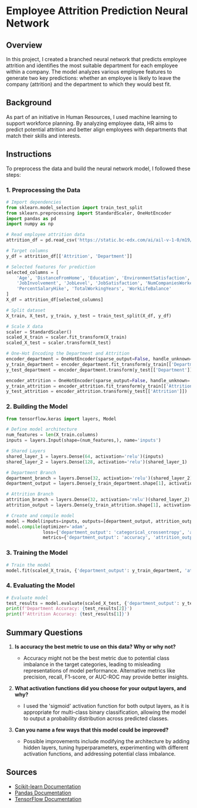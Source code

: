 # Employee Attrition Prediction Neural Network

## Overview
In this project, I created a branched neural network that predicts employee attrition and identifies the most suitable department for each employee within a company. The model analyzes various employee features to generate two key predictions: whether an employee is likely to leave the company (attrition) and the department to which they would best fit.

## Background
As part of an initiative in Human Resources, I used machine learning to support workforce planning. By analyzing employee data, HR aims to predict potential attrition and better align employees with departments that match their skills and interests.

## Instructions
To preprocess the data and build the neural network model, I followed these steps:

### 1. Preprocessing the Data
```python
# Import dependencies
from sklearn.model_selection import train_test_split
from sklearn.preprocessing import StandardScaler, OneHotEncoder
import pandas as pd
import numpy as np

# Read employee attrition data
attrition_df = pd.read_csv('https://static.bc-edx.com/ai/ail-v-1-0/m19/lms/datasets/attrition.csv')

# Target columns
y_df = attrition_df[['Attrition', 'Department']]

# Selected features for prediction
selected_columns = [
    'Age', 'DistanceFromHome', 'Education', 'EnvironmentSatisfaction',
    'JobInvolvement', 'JobLevel', 'JobSatisfaction', 'NumCompaniesWorked',
    'PercentSalaryHike', 'TotalWorkingYears', 'WorkLifeBalance'
]
X_df = attrition_df[selected_columns]

# Split dataset
X_train, X_test, y_train, y_test = train_test_split(X_df, y_df)

# Scale X data
scaler = StandardScaler()
scaled_X_train = scaler.fit_transform(X_train)
scaled_X_test = scaler.transform(X_test)

# One-Hot Encoding the Department and Attrition
encoder_department = OneHotEncoder(sparse_output=False, handle_unknown='ignore')
y_train_department = encoder_department.fit_transform(y_train[['Department']])
y_test_department = encoder_department.transform(y_test[['Department']])

encoder_attrition = OneHotEncoder(sparse_output=False, handle_unknown='ignore')
y_train_attrition = encoder_attrition.fit_transform(y_train[['Attrition']])
y_test_attrition = encoder_attrition.transform(y_test[['Attrition']])
```

### 2. Building the Model
```python
from tensorflow.keras import layers, Model

# Define model architecture
num_features = len(X_train.columns)
inputs = layers.Input(shape=(num_features,), name='inputs')

# Shared Layers
shared_layer_1 = layers.Dense(64, activation='relu')(inputs)
shared_layer_2 = layers.Dense(128, activation='relu')(shared_layer_1)

# Department Branch
department_branch = layers.Dense(32, activation='relu')(shared_layer_2)
department_output = layers.Dense(y_train_department.shape[1], activation='sigmoid', name='department_output')(department_branch)

# Attrition Branch
attrition_branch = layers.Dense(32, activation='relu')(shared_layer_2)
attrition_output = layers.Dense(y_train_attrition.shape[1], activation='sigmoid', name='attrition_output')(attrition_branch)

# Create and compile model
model = Model(inputs=inputs, outputs=[department_output, attrition_output])
model.compile(optimizer='adam',
              loss={'department_output': 'categorical_crossentropy', 'attrition_output': 'binary_crossentropy'},
              metrics={'department_output': 'accuracy', 'attrition_output': 'accuracy'})
```

### 3. Training the Model
```python
# Train the model
model.fit(scaled_X_train, {'department_output': y_train_department, 'attrition_output': y_train_attrition}, epochs=100)
```

### 4. Evaluating the Model
```python
# Evaluate model
test_results = model.evaluate(scaled_X_test, {'department_output': y_test_department, 'attrition_output': y_test_attrition})
print(f'Department Accuracy: {test_results[2]}')
print(f'Attrition Accuracy: {test_results[1]}')
```

## Summary Questions
1. **Is accuracy the best metric to use on this data? Why or why not?**
    - Accuracy might not be the best metric due to potential class imbalance in the target categories, leading to misleading representations of model performance. Alternative metrics like precision, recall, F1-score, or AUC-ROC may provide better insights.

2. **What activation functions did you choose for your output layers, and why?**
    - I used the 'sigmoid' activation function for both output layers, as it is appropriate for multi-class binary classification, allowing the model to output a probability distribution across predicted classes.

3. **Can you name a few ways that this model could be improved?**
    - Possible improvements include modifying the architecture by adding hidden layers, tuning hyperparameters, experimenting with different activation functions, and addressing potential class imbalance.

## Sources
- [Scikit-learn Documentation](https://scikit-learn.org/stable/documentation.html)
- [Pandas Documentation](https://pandas.pydata.org/pandas-docs/stable/documentation.html)
- [TensorFlow Documentation](https://www.tensorflow.org/api_docs/python/tf/keras) 

